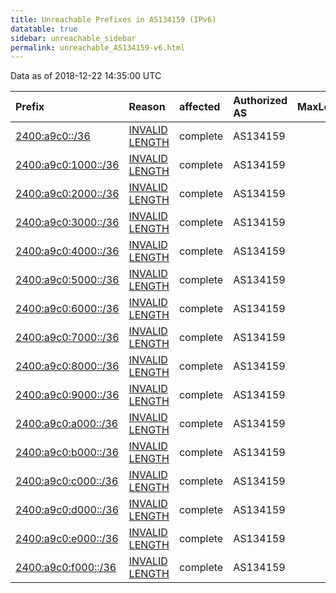 ```yaml
---
title: Unreachable Prefixes in AS134159 (IPv6)
datatable: true
sidebar: unreachable_sidebar
permalink: unreachable_AS134159-v6.html
---
```


Data as of 2018-12-22 14:35:00 UTC


<div class="datatable-begin"></div>

| Prefix                                                           | Reason                                                                                                         | affected   | Authorized AS   |   MaxLength | Anchor                                       |   unreachable /48s |
|:-----------------------------------------------------------------|:---------------------------------------------------------------------------------------------------------------|:-----------|:----------------|------------:|:---------------------------------------------|-------------------:|
| [2400:a9c0::/36](https://stat.ripe.net/2400:a9c0::/36)           | [INVALID LENGTH](https://rpki-validator.ripe.net/announcement-preview?asn=AS134159&prefix=2400:a9c0::/36)      | complete   | AS134159        |          32 | [APNIC](unreachable_APNIC_RPKI_Root-v6.html) |               4096 |
| [2400:a9c0:1000::/36](https://stat.ripe.net/2400:a9c0:1000::/36) | [INVALID LENGTH](https://rpki-validator.ripe.net/announcement-preview?asn=AS134159&prefix=2400:a9c0:1000::/36) | complete   | AS134159        |          32 | [APNIC](unreachable_APNIC_RPKI_Root-v6.html) |               4096 |
| [2400:a9c0:2000::/36](https://stat.ripe.net/2400:a9c0:2000::/36) | [INVALID LENGTH](https://rpki-validator.ripe.net/announcement-preview?asn=AS134159&prefix=2400:a9c0:2000::/36) | complete   | AS134159        |          32 | [APNIC](unreachable_APNIC_RPKI_Root-v6.html) |               4096 |
| [2400:a9c0:3000::/36](https://stat.ripe.net/2400:a9c0:3000::/36) | [INVALID LENGTH](https://rpki-validator.ripe.net/announcement-preview?asn=AS134159&prefix=2400:a9c0:3000::/36) | complete   | AS134159        |          32 | [APNIC](unreachable_APNIC_RPKI_Root-v6.html) |               4096 |
| [2400:a9c0:4000::/36](https://stat.ripe.net/2400:a9c0:4000::/36) | [INVALID LENGTH](https://rpki-validator.ripe.net/announcement-preview?asn=AS134159&prefix=2400:a9c0:4000::/36) | complete   | AS134159        |          32 | [APNIC](unreachable_APNIC_RPKI_Root-v6.html) |               4096 |
| [2400:a9c0:5000::/36](https://stat.ripe.net/2400:a9c0:5000::/36) | [INVALID LENGTH](https://rpki-validator.ripe.net/announcement-preview?asn=AS134159&prefix=2400:a9c0:5000::/36) | complete   | AS134159        |          32 | [APNIC](unreachable_APNIC_RPKI_Root-v6.html) |               4096 |
| [2400:a9c0:6000::/36](https://stat.ripe.net/2400:a9c0:6000::/36) | [INVALID LENGTH](https://rpki-validator.ripe.net/announcement-preview?asn=AS134159&prefix=2400:a9c0:6000::/36) | complete   | AS134159        |          32 | [APNIC](unreachable_APNIC_RPKI_Root-v6.html) |               4096 |
| [2400:a9c0:7000::/36](https://stat.ripe.net/2400:a9c0:7000::/36) | [INVALID LENGTH](https://rpki-validator.ripe.net/announcement-preview?asn=AS134159&prefix=2400:a9c0:7000::/36) | complete   | AS134159        |          32 | [APNIC](unreachable_APNIC_RPKI_Root-v6.html) |               4096 |
| [2400:a9c0:8000::/36](https://stat.ripe.net/2400:a9c0:8000::/36) | [INVALID LENGTH](https://rpki-validator.ripe.net/announcement-preview?asn=AS134159&prefix=2400:a9c0:8000::/36) | complete   | AS134159        |          32 | [APNIC](unreachable_APNIC_RPKI_Root-v6.html) |               4096 |
| [2400:a9c0:9000::/36](https://stat.ripe.net/2400:a9c0:9000::/36) | [INVALID LENGTH](https://rpki-validator.ripe.net/announcement-preview?asn=AS134159&prefix=2400:a9c0:9000::/36) | complete   | AS134159        |          32 | [APNIC](unreachable_APNIC_RPKI_Root-v6.html) |               4096 |
| [2400:a9c0:a000::/36](https://stat.ripe.net/2400:a9c0:a000::/36) | [INVALID LENGTH](https://rpki-validator.ripe.net/announcement-preview?asn=AS134159&prefix=2400:a9c0:a000::/36) | complete   | AS134159        |          32 | [APNIC](unreachable_APNIC_RPKI_Root-v6.html) |               4096 |
| [2400:a9c0:b000::/36](https://stat.ripe.net/2400:a9c0:b000::/36) | [INVALID LENGTH](https://rpki-validator.ripe.net/announcement-preview?asn=AS134159&prefix=2400:a9c0:b000::/36) | complete   | AS134159        |          32 | [APNIC](unreachable_APNIC_RPKI_Root-v6.html) |               4096 |
| [2400:a9c0:c000::/36](https://stat.ripe.net/2400:a9c0:c000::/36) | [INVALID LENGTH](https://rpki-validator.ripe.net/announcement-preview?asn=AS134159&prefix=2400:a9c0:c000::/36) | complete   | AS134159        |          32 | [APNIC](unreachable_APNIC_RPKI_Root-v6.html) |               4096 |
| [2400:a9c0:d000::/36](https://stat.ripe.net/2400:a9c0:d000::/36) | [INVALID LENGTH](https://rpki-validator.ripe.net/announcement-preview?asn=AS134159&prefix=2400:a9c0:d000::/36) | complete   | AS134159        |          32 | [APNIC](unreachable_APNIC_RPKI_Root-v6.html) |               4096 |
| [2400:a9c0:e000::/36](https://stat.ripe.net/2400:a9c0:e000::/36) | [INVALID LENGTH](https://rpki-validator.ripe.net/announcement-preview?asn=AS134159&prefix=2400:a9c0:e000::/36) | complete   | AS134159        |          32 | [APNIC](unreachable_APNIC_RPKI_Root-v6.html) |               4096 |
| [2400:a9c0:f000::/36](https://stat.ripe.net/2400:a9c0:f000::/36) | [INVALID LENGTH](https://rpki-validator.ripe.net/announcement-preview?asn=AS134159&prefix=2400:a9c0:f000::/36) | complete   | AS134159        |          32 | [APNIC](unreachable_APNIC_RPKI_Root-v6.html) |               4096 |

<div class="datatable-end"></div>